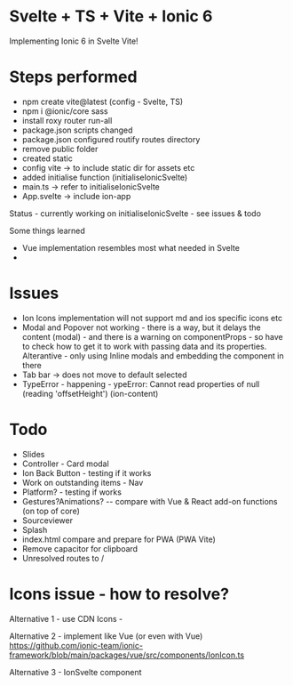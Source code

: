 # Svelte + TS + Vite + Ionic 6
Implementing Ionic 6 in Svelte Vite!

# Steps performed
- npm create vite@latest (config - Svelte, TS)
- npm i @ionic/core  sass
- install roxy router run-all
- package.json scripts changed
- package.json configured routify routes directory
- remove public folder
- created static
- config vite -> to include static dir for assets etc
- added initialise function (initialiseIonicSvelte)
- main.ts -> refer to initialiseIonicSvelte
- App.svelte -> include ion-app 

Status - currently working on initialiseIonicSvelte - see issues & todo

Some things learned
- Vue implementation resembles most what needed in Svelte
- 

# Issues
- Ion Icons implementation will not support md and ios specific icons etc
- Modal and Popover not working - there is a way, but it delays the content (modal) - and there is a warning on componentProps - so have to check how to get it to work with passing data and its properties. Alterantive - only using Inline modals and embedding the component in there
- Tab bar -> does not move to default selected
- TypeError - happening - ypeError: Cannot read properties of null (reading 'offsetHeight') (ion-content)

# Todo
- Slides
- Controller - Card modal
- Ion Back Button - testing if it works
- Work on outstanding items - Nav
- Platform? - testing if works
- Gestures?Animations?
-- compare with Vue & React add-on functions (on top of core)
- Sourceviewer
- Splash
- index.html compare and prepare for PWA (PWA Vite)
- Remove capacitor for clipboard
- Unresolved routes to /

# Icons issue - how to resolve?

Alternative 1 - use CDN
Icons - <script src="https://unpkg.com/ionicons@5.0.0/dist/ionicons.js"></script>

Alternative 2 - implement like Vue (or even with Vue)
https://github.com/ionic-team/ionic-framework/blob/main/packages/vue/src/components/IonIcon.ts

Alternative 3 - IonSvelte component